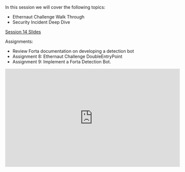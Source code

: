 In this session we will cover the following topics:

- Ethernaut Challenge Walk Through
- Security Incident Deep Dive

[Session 14 Slides](https://docs.google.com/presentation/d/1FGFhB-1we0LIi4WF6MPewzrITtGtHa-anKNFn5jnB-U/edit#slide=id.p2)

Assignments:

- Review Forta documentation on developing a detection bot
- Assignment 8: Ethernaut Challenge DoubleEntryPoint
- Assignment 9: Implement a Forta Detection Bot. 

<iframe width="560" height="315" src="https://www.youtube.com/embed/OVE-rkWq9BU" title="YouTube video player" frameborder="0" allow="accelerometer; autoplay; clipboard-write; encrypted-media; gyroscope; picture-in-picture; web-share" allowfullscreen></iframe>